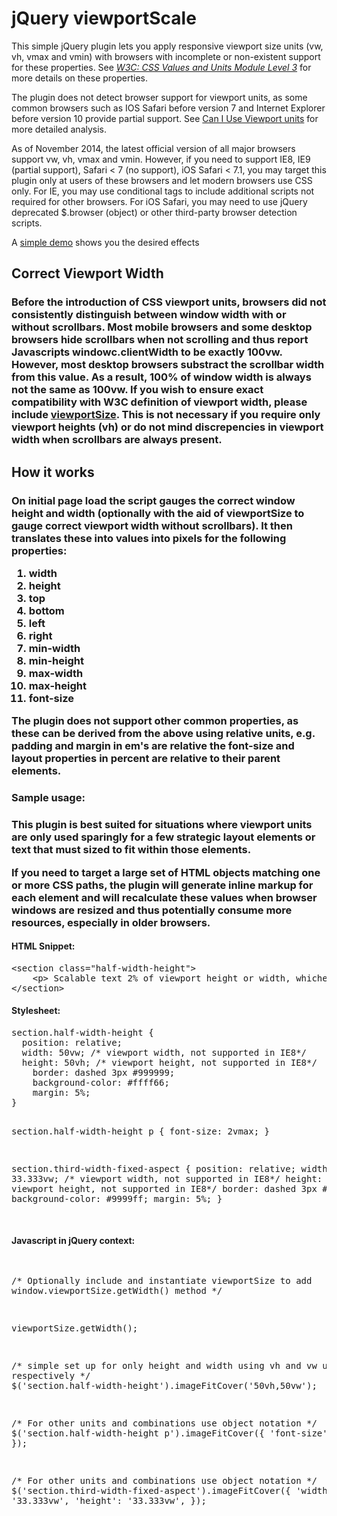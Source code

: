 jQuery viewportScale
=============

This simple jQuery plugin lets you apply responsive viewport size units (vw, vh, vmax and vmin) with browsers with incomplete or non-existent support for these properties. See <em><a href="http://www.w3.org/TR/css3-values" rel="external">W3C: CSS Values and Units Module Level 3</a></em> for more details on these properties. 

The plugin does not detect browser support for viewport units, as some common browsers such as IOS Safari before version 7 and Internet Explorer before version 10 provide partial support. See <a href="http://caniuse.com/#feat=viewport-units">Can I Use Viewport units</a> for more detailed analysis.

As of November 2014, the latest official version of all major browsers support vw, vh, vmax and vmin. However, if you need to support IE8, IE9 (partial support), Safari < 7 (no support), iOS Safari < 7.1, you may target this plugin only at users of these browsers and let modern browsers use CSS only. For IE, you may use conditional tags to include additional scripts not required for other browsers. For iOS Safari, you may need to use jQuery deprecated $.browser (object) or other third-party browser detection scripts.

<p>A  <a href="http://multifaceted.info/demos/viewport-scale/demo/index.html">simple demo</a> shows you the desired effects</p>

<h2>Correct Viewport Width<h3>

Before the introduction of CSS viewport units, browsers did not consistently distinguish between window width with or without scrollbars. Most mobile browsers and some desktop browsers hide scrollbars when not scrolling and thus report Javascripts windowc.clientWidth to be exactly 100vw. However, most desktop browsers substract the scrollbar width from this value. As a result, 100% of window width is always not the same as 100vw. If you wish to ensure exact compatibility with W3C definition of viewport width, please include 
<a href="https://github.com/tysonmatanich/viewportSize">viewportSize</a>. This is not necessary if you require only viewport heights (vh) or do not mind discrepencies in viewport width when scrollbars are always present.

<h2>How it works<h3>

On initial page load the script gauges the correct window height and width (optionally with the aid of viewportSize to gauge correct viewport width without scrollbars). It then translates these into values into pixels for the following properties:

<ol>
	<li>width</li>
	<li>height</li>
	<li>top</li>
	<li>bottom</li>
	<li>left</li>
	<li>right</li>
	<li>min-width</li>
	<li>min-height</li>
	<li>max-width</li>
	<li>max-height</li>
	<li>font-size</li>
</ol>

The plugin does not support other common properties, as these can be derived from the above using relative units, e.g. padding and margin in em's are relative the font-size and layout properties in percent are relative to their parent elements.

<h3>Sample usage:<h3>

This plugin is best suited for situations where viewport units are only used sparingly for a few strategic layout elements or text that must sized to fit within those elements.

If you need to target a large set of HTML objects matching one or more CSS paths, the plugin will generate inline markup for each element and will recalculate these values when browser windows are resized and thus potentially consume more resources, especially in older browsers.

<h4>HTML Snippet:</h4>
<pre>
&lt;section class="half-width-height"&gt;
	&lt;p&gt; Scalable text 2% of viewport height or width, whichever is the largest&lt;/p&gt;
&lt;/section&gt;
</pre>

<h4>Stylesheet:</h4>
<pre>
section.half-width-height {
  position: relative;
  width: 50vw; /* viewport width, not supported in IE8*/
  height: 50vh; /* viewport height, not supported in IE8*/
	border: dashed 3px #999999;
	background-color: #ffff66;
	margin: 5%;
}

section.half-width-height p {
  font-size: 2vmax;
}

section.third-width-fixed-aspect {
  position: relative;
  width: 33.333vw; /* viewport width, not supported in IE8*/
  height: 33.333vh; /* viewport height, not supported in IE8*/
	border: dashed 3px #999999;
	background-color: #9999ff;
	margin: 5%;
}

</pre>

<h4>Javascript in jQuery context:</h4>
<pre>
	
/* Optionally include and instantiate viewportSize to add window.viewportSize.getWidth() method */

viewportSize.getWidth();
	
/* simple set up for only height and width using vh and vw units respectively */
$('section.half-width-height').imageFitCover('50vh,50vw');

/* For other units and combinations use object notation */
$('section.half-width-height p').imageFitCover({
	'font-size': '2vmax'
});

/* For other units and combinations use object notation */
$('section.third-width-fixed-aspect').imageFitCover({
	'width': '33.333vw',
	'height': '33.333vw',
});

</pre>